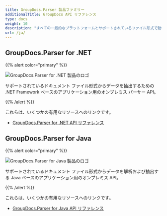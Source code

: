 ```yaml
---
title: GroupDocs.Parser 製品ファミリー
additionalTitle: GroupDocs API リファレンス
type: docs
weight: 10
description: "すべての一般的なプラットフォームとサポートされているファイル形式で動作する API を使用して、メタデータを使用して画像、未加工および書式設定されたテキストを解析、抽出し、多くの操作を実行します"
url: /ja/
---
```


## GroupDocs.Parser for .NET

{{% alert color="primary" %}} 

![GroupDocs.Parser for .NET 製品のロゴ](../gdocs_net.png)

サポートされているドキュメント ファイル形式からデータを抽出するための .NET Framework ベースのアプリケーション用のオンプレミス パーサー API。

{{% /alert %}} 

これらは、いくつかの有用なリソースへのリンクです。

- [GroupDocs.Parser for .NET API リファレンス](/parser/ja/net/)


## GroupDocs.Parser for Java

{{% alert color="primary" %}}

![GroupDocs.Parser for Java 製品のロゴ](../gdocs_java.png)

サポートされているドキュメント ファイル形式からデータを解析および抽出する Java ベースのアプリケーション用のオンプレミス API。

{{% /alert %}}

これらは、いくつかの有用なリソースへのリンクです。

- [GroupDocs.Parser for Java API リファレンス](/parser/java/)
